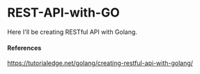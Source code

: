 # REST-API-with-GO
Here I'll be creating RESTful API with Golang.

#### References 
https://tutorialedge.net/golang/creating-restful-api-with-golang/
